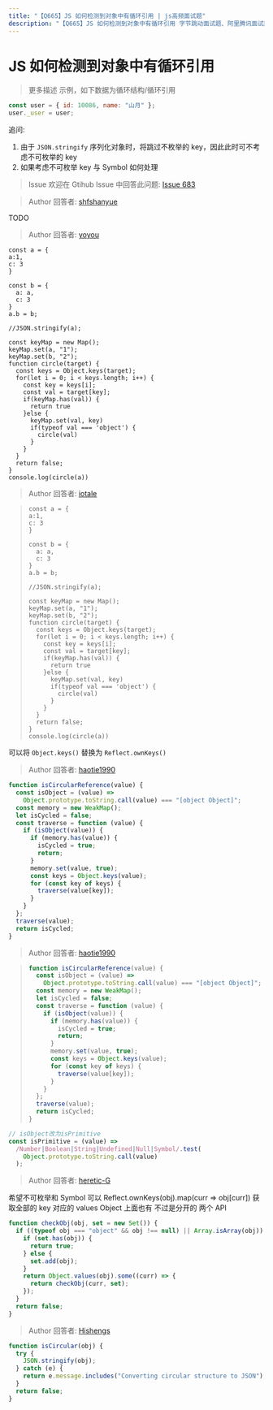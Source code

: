 ```yaml
---
title: "【Q665】JS 如何检测到对象中有循环引用 | js高频面试题"
description: "【Q665】JS 如何检测到对象中有循环引用 字节跳动面试题、阿里腾讯面试题、美团小米面试题。"
---
```


# JS 如何检测到对象中有循环引用

> 更多描述
> 示例，如下数据为循环结构/循环引用

```js
const user = { id: 10086, name: "山月" };
user._user = user;
```

追问:

1. 由于 `JSON.stringify` 序列化对象时，将跳过不枚举的 key，因此此时可不考虑不可枚举的 key
2. 如果考虑不可枚举 key 与 Symbol 如何处理

> Issue
> 欢迎在 Gtihub Issue 中回答此问题: [Issue 683](https://github.com/shfshanyue/Daily-Question/issues/683)

> Author
> 回答者: [shfshanyue](https://github.com/shfshanyue)

TODO

> Author
> 回答者: [yoyou](https://github.com/yoyou)

```
const a = {
a:1,
c: 3
}

const b = {
  a: a,
  c: 3
}
a.b = b;

//JSON.stringify(a);

const keyMap = new Map();
keyMap.set(a, "1");
keyMap.set(b, "2");
function circle(target) {
  const keys = Object.keys(target);
  for(let i = 0; i < keys.length; i++) {
    const key = keys[i];
    const val = target[key];
    if(keyMap.has(val)) {
      return true
    }else {
      keyMap.set(val, key)
      if(typeof val === 'object') {
        circle(val)
      }
    }
  }
  return false;
}
console.log(circle(a))

```

> Author
> 回答者: [iotale](https://github.com/iotale)

> ```
> const a = {
> a:1,
> c: 3
> }
>
> const b = {
>   a: a,
>   c: 3
> }
> a.b = b;
>
> //JSON.stringify(a);
>
> const keyMap = new Map();
> keyMap.set(a, "1");
> keyMap.set(b, "2");
> function circle(target) {
>   const keys = Object.keys(target);
>   for(let i = 0; i < keys.length; i++) {
>     const key = keys[i];
>     const val = target[key];
>     if(keyMap.has(val)) {
>       return true
>     }else {
>       keyMap.set(val, key)
>       if(typeof val === 'object') {
>         circle(val)
>       }
>     }
>   }
>   return false;
> }
> console.log(circle(a))
> ```

可以将 `Object.keys()` 替换为 `Reflect.ownKeys()`

> Author
> 回答者: [haotie1990](https://github.com/haotie1990)

```js
function isCircularReference(value) {
  const isObject = (value) =>
    Object.prototype.toString.call(value) === "[object Object]";
  const memory = new WeakMap();
  let isCycled = false;
  const traverse = function (value) {
    if (isObject(value)) {
      if (memory.has(value)) {
        isCycled = true;
        return;
      }
      memory.set(value, true);
      const keys = Object.keys(value);
      for (const key of keys) {
        traverse(value[key]);
      }
    }
  };
  traverse(value);
  return isCycled;
}
```

> Author
> 回答者: [haotie1990](https://github.com/haotie1990)

> ```js
> function isCircularReference(value) {
>   const isObject = (value) =>
>     Object.prototype.toString.call(value) === "[object Object]";
>   const memory = new WeakMap();
>   let isCycled = false;
>   const traverse = function (value) {
>     if (isObject(value)) {
>       if (memory.has(value)) {
>         isCycled = true;
>         return;
>       }
>       memory.set(value, true);
>       const keys = Object.keys(value);
>       for (const key of keys) {
>         traverse(value[key]);
>       }
>     }
>   };
>   traverse(value);
>   return isCycled;
> }
> ```

```js
// isObject改为isPrimitive
const isPrimitive = (value) =>
  /Number|Boolean|String|Undefined|Null|Symbol/.test(
    Object.prototype.toString.call(value)
  );
```

> Author
> 回答者: [heretic-G](https://github.com/heretic-G)

希望不可枚举和 Symbol 可以 Reflect.ownKeys(obj).map(curr => obj[curr]) 获取全部的 key 对应的 values
Object 上面也有 不过是分开的 两个 API

```javascript
function checkObj(obj, set = new Set()) {
  if ((typeof obj === "object" && obj !== null) || Array.isArray(obj)) {
    if (set.has(obj)) {
      return true;
    } else {
      set.add(obj);
    }
    return Object.values(obj).some((curr) => {
      return checkObj(curr, set);
    });
  }
  return false;
}
```

> Author
> 回答者: [Hishengs](https://github.com/Hishengs)

```js
function isCircular(obj) {
  try {
    JSON.stringify(obj);
  } catch (e) {
    return e.message.includes("Converting circular structure to JSON");
  }
  return false;
}
```
